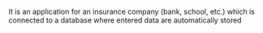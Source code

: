 It is an application for an insurance company (bank, school, etc.) which is connected to a database where entered data are automatically stored
